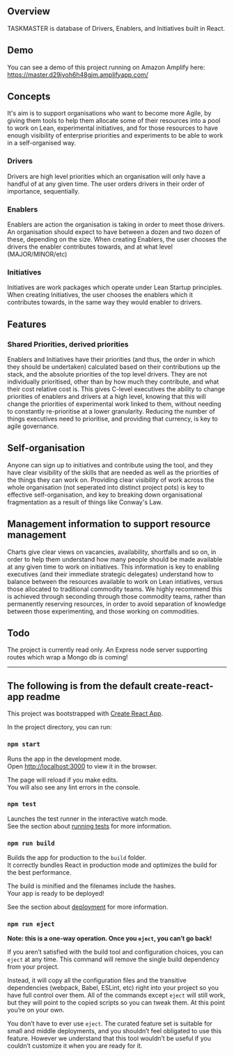 ## Overview

TASKMASTER is database of Drivers, Enablers, and Initiatives built in React.

## Demo

You can see a demo of this project running on Amazon Amplify here:
https://master.d29jyoh6h48gjm.amplifyapp.com/

## Concepts

It's aim is to support organisations who want to become more Agile, by giving them tools to help them allocate some of their resources into a pool to work on Lean, experimental initiatives, and for those resources to have enough visibility of enterprise priorities and experiments to be able to work in a self-organised way.

### Drivers

Drivers are high level priorities which an organisation will only have a handful of at any given time. The user orders drivers in their order of importance, sequentially.

### Enablers

Enablers are action the organisation is taking in order to meet those drivers. An organisation should expect to have between a dozen and two dozen of these, depending on the size. When creating Enablers, the user chooses the drivers the enabler contributes towards, and at what level (MAJOR/MINOR/etc)

### Initiatives

Initiatives are work packages which operate under Lean Startup principles. When creating Initiatives, the user chooses the enablers which it contributes towards, in the same way they would enabler to drivers.

## Features

### Shared Priorities, derived priorities

Enablers and Initiatives have their priorities (and thus, the order in which they should be undertaken) calculated based on their contributions up the stack, and the absolute priorities of the top level drivers. They are not individually prioritised, other than by how much they contribute, and what their cost relative cost is. This gives C-level executives the ability to change priorities of enablers and drivers at a high level, knowing that this will change the priorities of experimental work linked to them, without needing to constantly re-prioritise at a lower granularity. Reducing the number of things executives need to prioritise, and providing that currency, is key to agile governance.

## Self-organisation

Anyone can sign up to initiatives and contribute using the tool, and they have clear visibility of the skills that are needed as well as the priorities of the things they can work on. Providing clear visibility of work across the whole organisation (not seperated into distinct project pots) is key to effective self-organisation, and key to breaking down organisational fragmentation as a result of things like Conway's Law.

## Management information to support resource management

Charts give clear views on vacancies, availability, shortfalls and so on, in order to help them understand how many people should be made available at any given time to work on initiatives. This information is key to enabling executives (and their immediate strategic delegates) understand how to balance between the resources available to work on Lean intiatives, versus those allocated to traditional commodity teams. We highly recommend this is achieved through seconding through those commodity teams, rather than permanently reserving resources, in order to avoid separation of knowledge between those experimenting, and those working on commodities.

## Todo

The project is currently read only. An Express node server supporting routes which wrap a Mongo db is coming!

---

## The following is from the default create-react-app readme

This project was bootstrapped with [Create React App](https://github.com/facebook/create-react-app).

In the project directory, you can run:

### `npm start`

Runs the app in the development mode.<br />
Open [http://localhost:3000](http://localhost:3000) to view it in the browser.

The page will reload if you make edits.<br />
You will also see any lint errors in the console.

### `npm test`

Launches the test runner in the interactive watch mode.<br />
See the section about [running tests](https://facebook.github.io/create-react-app/docs/running-tests) for more information.

### `npm run build`

Builds the app for production to the `build` folder.<br />
It correctly bundles React in production mode and optimizes the build for the best performance.

The build is minified and the filenames include the hashes.<br />
Your app is ready to be deployed!

See the section about [deployment](https://facebook.github.io/create-react-app/docs/deployment) for more information.

### `npm run eject`

**Note: this is a one-way operation. Once you `eject`, you can’t go back!**

If you aren’t satisfied with the build tool and configuration choices, you can `eject` at any time. This command will remove the single build dependency from your project.

Instead, it will copy all the configuration files and the transitive dependencies (webpack, Babel, ESLint, etc) right into your project so you have full control over them. All of the commands except `eject` will still work, but they will point to the copied scripts so you can tweak them. At this point you’re on your own.

You don’t have to ever use `eject`. The curated feature set is suitable for small and middle deployments, and you shouldn’t feel obligated to use this feature. However we understand that this tool wouldn’t be useful if you couldn’t customize it when you are ready for it.
